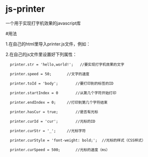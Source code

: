 # js-printer
一个用于实现打字机效果的javascript库

#用法

1.在自己的html里导入printer.js文件，例如：<script src='printer.js'></script>

2.在自己的js文件里设置好下列属性：

      printer.str = 'hello,world!';   //要实现打字机效果的文字

      printer.speed = 50;		//文字的速度

      printer.toId = 'body';		//要打印到的标签的ID

      printer.startIndex = 0		//从第几个字符开始打印

      printer.endIndex = 0;		//打印到第几个字符结束

      printer.hasCur = true;		//是否有光标

      printer.curId = 'cur';		//光标的ID

      printer.curStr = '_';		//光标字符

      printer.curStyle = 'font-weight: bold;';	//光标的样式（CSS样式）

      printer.curSpeed = 500;		//光标的速度（ms）
